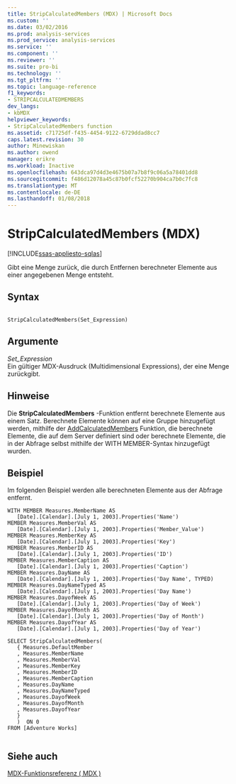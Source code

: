 ```yaml
---
title: StripCalculatedMembers (MDX) | Microsoft Docs
ms.custom: ''
ms.date: 03/02/2016
ms.prod: analysis-services
ms.prod_service: analysis-services
ms.service: ''
ms.component: ''
ms.reviewer: ''
ms.suite: pro-bi
ms.technology: ''
ms.tgt_pltfrm: ''
ms.topic: language-reference
f1_keywords:
- STRIPCALCULATEDMEMBERS
dev_langs:
- kbMDX
helpviewer_keywords:
- StripCalculatedMembers function
ms.assetid: c71725df-f435-4454-9122-6729ddad8cc7
caps.latest.revision: 30
author: Minewiskan
ms.author: owend
manager: erikre
ms.workload: Inactive
ms.openlocfilehash: 643dca97d4d3e4675b07a7b8f9c06a5a78401dd8
ms.sourcegitcommit: f486d12078a45c87b0fcf52270b904ca7b0c7fc8
ms.translationtype: MT
ms.contentlocale: de-DE
ms.lasthandoff: 01/08/2018
---
```

# <a name="stripcalculatedmembers-mdx"></a>StripCalculatedMembers (MDX)
[!INCLUDE[ssas-appliesto-sqlas](../includes/ssas-appliesto-sqlas.md)]

  Gibt eine Menge zurück, die durch Entfernen berechneter Elemente aus einer angegebenen Menge entsteht.  
  
## <a name="syntax"></a>Syntax  
  
```  
  
StripCalculatedMembers(Set_Expression)   
```  
  
## <a name="arguments"></a>Argumente  
 *Set_Expression*  
 Ein gültiger MDX-Ausdruck (Multidimensional Expressions), der eine Menge zurückgibt.  
  
## <a name="remarks"></a>Hinweise  
 Die **StripCalculatedMembers** -Funktion entfernt berechnete Elemente aus einem Satz. Berechnete Elemente können auf eine Gruppe hinzugefügt werden, mithilfe der [AddCalculatedMembers](../mdx/addcalculatedmembers-mdx.md) Funktion, die berechnete Elemente, die auf dem Server definiert sind oder berechnete Elemente, die in der Abfrage selbst mithilfe der WITH MEMBER-Syntax hinzugefügt wurden.  
  
## <a name="example"></a>Beispiel  
 Im folgenden Beispiel werden alle berechneten Elemente aus der Abfrage entfernt.  
  
```  
WITH MEMBER Measures.MemberName AS   
   [Date].[Calendar].[July 1, 2003].Properties('Name')  
MEMBER Measures.MemberVal AS   
   [Date].[Calendar].[July 1, 2003].Properties('Member_Value')  
MEMBER Measures.MemberKey AS   
   [Date].[Calendar].[July 1, 2003].Properties('Key')  
MEMBER Measures.MemberID AS   
   [Date].[Calendar].[July 1, 2003].Properties('ID')  
MEMBER Measures.MemberCaption AS   
   [Date].[Calendar].[July 1, 2003].Properties('Caption')  
MEMBER Measures.DayName AS   
   [Date].[Calendar].[July 1, 2003].Properties('Day Name', TYPED)  
MEMBER Measures.DayNameTyped AS   
   [Date].[Calendar].[July 1, 2003].Properties('Day Name')  
MEMBER Measures.DayofWeek AS   
   [Date].[Calendar].[July 1, 2003].Properties('Day of Week')  
MEMBER Measures.DayofMonth AS   
   [Date].[Calendar].[July 1, 2003].Properties('Day of Month')  
MEMBER Measures.DayofYear AS   
   [Date].[Calendar].[July 1, 2003].Properties('Day of Year')  
  
SELECT StripCalculatedMembers(  
   { Measures.DefaultMember  
   , Measures.MemberName  
   , Measures.MemberVal  
   , Measures.MemberKey  
   , Measures.MemberID  
   , Measures.MemberCaption  
   , Measures.DayName  
   , Measures.DayNameTyped  
   , Measures.DayofWeek  
   , Measures.DayofMonth  
   , Measures.DayofYear  
   }  
   )  ON 0  
FROM [Adventure Works]  
  
```  
  
## <a name="see-also"></a>Siehe auch  
 [MDX-Funktionsreferenz &#40; MDX &#41;](../mdx/mdx-function-reference-mdx.md)  
  
  

